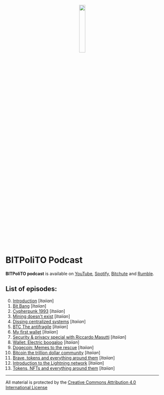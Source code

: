 <p align="center">
  <img width="20%" height="20%" src="https://raw.githubusercontent.com/BITPoliTO/media-assets/main/podcast/podcast-logo-square-rounded-dark.png" />
</p>

# BITPoliTO Podcast
**BITPoliTO podcast** is available on [YouTube], [Spotify], [Bitchute] and [Rumble].

## List of episodes:
0. [Introduction]() [*Itaiian*]
1. [Bit Bang]() [*Itaiian*]
2. [Cypherpunk 1993]() [*Itaiian*]
3. [Mining doesn't exist]() [*Itaiian*]
4. [Dissing centralized systems]() [*Itaiian*]
5. [BTC The antifragile]() [*Itaiian*]
6. [My first wallet]() [*Itaiian*]
7. [Security & privacy special with Riccardo Masutti]() [*Itaiian*]
8. [Wallet: Electric boogaloo]() [*Itaiian*]
9. [Dogecoin: Memes to the rescue]() [*Itaiian*]
10. [Bitcoin the trillion dollar community]() [*Itaiian*]
11. [Brave, tokens and everything around them]() [*Itaiian*]
12. [Introduction to the Lightning network]() [*Itaiian*]
13. [Tokens, NFTs and everything around them]() [*Itaiian*]

----
All material is protected by the [Creative Commons Attribution 4.0 International License]([CC])


[YouTube]: https://www.youtube.com/c/BITPoliTo/videos
[Spotify]: https://open.spotify.com/show/3xXqSrkyLloGhTozWMnuhH?si=ntmJ3CxoRha9tesux1LJ1g
[Bitchute]: https://www.bitchute.com/video/0RmhGdp9jhP6/
[Rumble]: https://rumble.com/vbgy4y-0-introduzione-al-podcast.html
[CC]: https://creativecommons.org/licenses/by/4.0/